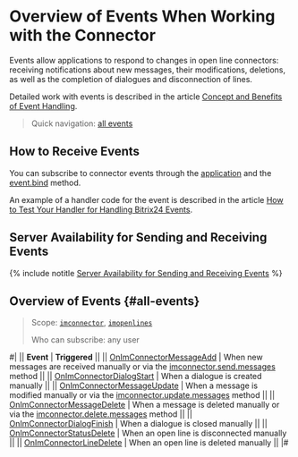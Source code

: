 # Overview of Events When Working with the Connector

Events allow applications to respond to changes in open line connectors: receiving notifications about new messages, their modifications, deletions, as well as the completion of dialogues and disconnection of lines.

Detailed work with events is described in the article [Concept and Benefits of Event Handling](../../../events/index.md).

> Quick navigation: [all events](#all-events)

## How to Receive Events

You can subscribe to connector events through the [application](../../../app-installation/index.md) and the [event.bind](../../../events/event-bind.md) method.

An example of a handler code for the event is described in the article [How to Test Your Handler for Handling Bitrix24 Events](../../../events/test-handler.md).

## Server Availability for Sending and Receiving Events

{% include notitle [Server Availability for Sending and Receiving Events](../../../../_includes/events-index.md) %}

## Overview of Events {#all-events}

> Scope: [`imconnector`](../../../scopes/permissions.md), [`imopenlines`](../../../scopes/permissions.md)  
>
> Who can subscribe: any user

#|
|| **Event** | **Triggered** ||
|| [OnImConnectorMessageAdd](on-im-connector-message-add.md) | When new messages are received manually or via the [imconnector.send.messages](../imconnector-send-messages.md) method ||
|| [OnImConnectorDialogStart](on-im-connector-dialog-start.md) | When a dialogue is created manually ||
|| [OnImConnectorMessageUpdate](on-im-connector-message-update.md) | When a message is modified manually or via the [imconnector.update.messages](../imconnector-update-messages.md) method ||
|| [OnImConnectorMessageDelete](on-im-connector-message-delete.md) | When a message is deleted manually or via the [imconnector.delete.messages](../imconnector-delete-messages.md) method ||
|| [OnImConnectorDialogFinish](on-im-connector-dialog-finish.md) | When a dialogue is closed manually ||
|| [OnImConnectorStatusDelete](on-im-connector-status-delete.md) | When an open line is disconnected manually ||
|| [OnImConnectorLineDelete](on-im-connector-line-delete.md) | When an open line is deleted manually ||
|#